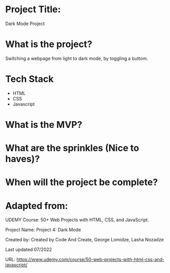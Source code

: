 # Project Title:

Dark Mode Project

# What is the project?

Switching a webpage from light to dark mode, by toggling a buttom.

# Tech Stack 

- HTML
- CSS
- Javascript

# What is the MVP?

# What are the sprinkles (Nice to haves)?

# When will the project be complete?

# Adapted from:

UDEMY Course: 50+ Web Projects with HTML, CSS, and JavaScript.

Project Name: Project 4: Dark Mode

Created by: Created by Code And Create, George Lomidze, Lasha Nozadze

Last updated 07/2022

URL: https://www.udemy.com/course/50-web-projects-with-html-css-and-javascript/
